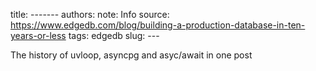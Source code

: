 title: -------
authors: 
note: Info
source: https://www.edgedb.com/blog/building-a-production-database-in-ten-years-or-less
tags: edgedb
slug: ---

The history of uvloop, asyncpg and asyc/await in one post
